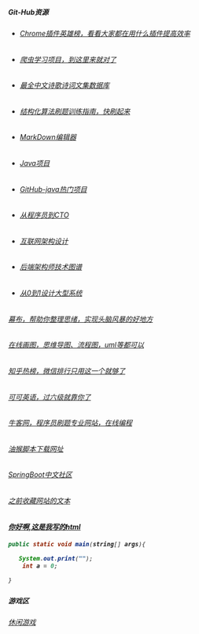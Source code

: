 ##### Git-Hub资源

- ###### [Chrome插件英雄榜，看看大家都在用什么插件提高效率](https://github.com/zhaoolee/ChromeAppHeroes)

- ###### [爬虫学习项目，到这里来就对了](https://github.com/facert/awesome-spider)

- ###### [最全中文诗歌诗词文集数据库](https://github.com/chinese-poetry/chinese-poetry)

- ###### [结构化算法刷题训练指南，快刷起来](https://github.com/apachecn/awesome-algorithm)

- ###### [MarkDown编辑器](https://github.com/notable/notable)

- ###### [Java项目](https://mp.weixin.qq.com/s/e0HSG0LU3utw3Oi7TauXAw)

- ###### [GitHub-java热门项目](https://github.com/trending/java?since=monthly)

- ###### [从程序员到CTO](https://github.com/0voice/from_coder_to_expert)

- ###### [互联网架构设计](https://github.com/davideuler/architecture.of.internet-product)

- ###### [后端架构师技术图谱](https://github.com/xingshaocheng/architect-awesome)

- ###### [从0到1设计大型系统](https://github.com/donnemartin/system-design-primer/blob/master/README-zh-Hans.md)







###### [幕布，帮助你整理思绪，实现头脑风暴的好地方](https://mubu.com/list)

###### [在线画图，思维导图、流程图，uml等都可以](https://www.processon.com/diagrams)

###### [知乎热榜，微信排行只用这一个就够了](http://guozhivip.com/rank/)

###### [可可英语，过六级就靠你了](http://www.kekenet.com/)

###### [牛客网，程序员刷题专业网站，在线编程](https://www.nowcoder.com/activity/oj)

###### [油猴脚本下载网址](https://greasyfork.org/en/scripts)

###### [SpringBoot中文社区](http://springboot.fun/)



###### [之前收藏网站的文本](Pages.txt)

<h5><a href = "www.baidu.com">你好啊,这是我写的html<a><h5>


```java
public static void main(string[] args){

​	System.out.print("");
    int a = 0;

}
```

#### 游戏区

###### [休闲游戏](https://t.cn/E9tsC30)